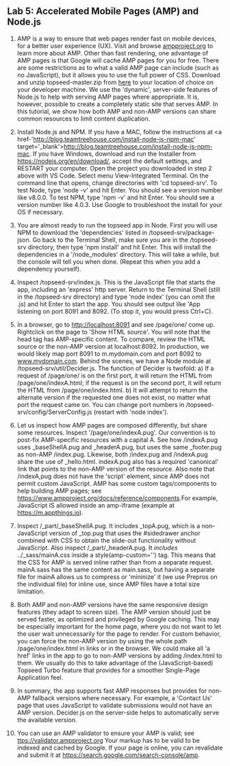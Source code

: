 ## Lab 5: Accelerated Mobile Pages (AMP) and Node.js

1. AMP is a way to ensure that web pages render fast on mobile devices, for a better user experience (UX). Visit and browse <a href='https://www.ampproject.org/learn/overview/' target='_blank'>ampproject.org</a> to learn more about AMP. Other than fast rendering, one advantage of AMP pages is that Google will cache AMP pages for you for free. There are some restrictions as to what a valid AMP page can include (such as no JavaScript), but it allows you to use the full power of CSS. Download and unzip topseed-master.zip from <a href='https://github.com/topseed/topseed' target='_blank'>here</a> to your location of choice on your developer machine. We use the 'dynamic', server-side features of Node.js to help with serving AMP pages where appropriate. It is, however, possible to create a completely static site that serves AMP. In this tutorial, we show how both AMP and non-AMP versions can share common resources to limit content duplication.

2. Install Node.js and NPM. If you have a MAC, follow the instructions at <a href-'http://blog.teamtreehouse.com/install-node-js-npm-mac' target='_blank'>http://blog.teamtreehouse.com/install-node-js-npm-mac</a>. If you have Windows, download and run the Installer from <a href='https://nodejs.org/en/download/' target='_blank'>https://nodejs.org/en/download/</a>, accept the default settings, and RESTART your computer. Open the project you downloaded in step 2 above with VS Code. Select menu View-Integrated Terminal. On the command line that opens, change directories with 'cd topseed-srv'. To test Node, type 'node -v' and hit Enter. You should see a version number like v8.0.0. To test NPM, type 'npm -v' and hit Enter. You should see a version number like 4.0.3. Use Google to troubleshoot the install for your OS if necessary. 

3. You are almost ready to run the topseed app in Node. First you will use NPM to download the 'dependencies' listed in /topseed-srv/package-json. Go back to the Terminal Shell, make sure you are in the /topseed-srv directory, then type 'npm install' and hit Enter. This will install the dependencies in a '/node_modules' directory. This will take a while, but the console will tell you when done. (Repeat this when you add a dependency yourself).

4. Inspect /topseed-srv/index.js. This is the JavaScript file that starts the app, including an 'express' http server. Return to the Terminal Shell (still in the /topseed-srv directory) and type 'node index' (you can omit the .js) and hit Enter to start the app. You should see output like 'App listening on port 8091 and 8092. (To stop it, you would press Ctrl+C).

5. In a browser, go to <a href='http://localhost:8091' target='_blank'>http://localhost:8091</a> and see /page/one/ come up. Rightclick on the page to 'Show HTML source'. You will note that the head tag has AMP-specific content. To compare, review the HTML source or the non-AMP version at localhost:8092.
In production, we would likely map port 8091 to m.mydomain.com and port 8092 to www.mydomain.com. Behind the scenes, we have a Node module at /topseed-srv/util/Decider.js. The function of Decider is twofold: a) If a request of /page/one/ is on the first port, it will return the HTML from /page/one/indexA.html; if the request is on the second port, it will return the HTML from /page/one/index.html.  b) It will attempt to return the alternate version if the requested one does not exist, no matter what port the request came on.
You can change port numbers in /topseed-srv/config/ServerConfig.js (restart with 'node index').

6. Let us inspect how AMP pages are composed differently, but share some resources. Inspect '/page/one/indexA.pug'. Our convention is to post-fix AMP-specific resources with a capital A. See how /indexA.pug uses _baseShellA.pug and _headerA.pug, but uses the same _footer.pug as non-AMP /index.pug.
Likewise, both /index.pug and /indexA.pug share the use of _hello.html.
indexA.pug also has a required 'canonical' link that points to the non-AMP version of the resource. Also note that /indexA,pug does not have the 'script' element, since AMP does not permit custom JavaScript. AMP has some custom tags/components to help building AMP pages; see <a href='https://www.ampproject.org/docs/reference/components' target='_blank'>https://www.ampproject.org/docs/reference/components</a>.For example, JavaScript IS allowed inside an amp-iframe (example at <a href='https://m.appthings.io' target='_blank'>https://m.appthings.io</a>). 

7. Inspect /_part/_baseShellA.pug. It includes _topA.pug, which is a non-JavaScript version of _top.pug that uses the #sidedrawer anchor combined with CSS to obtain the slide-out functionality without JavaScript. Also inspect /_part/_headerA.pug. It *includes* ../_sass/mainA.css inside a style(amp-custom='') tag. This means that the CSS for AMP is served inline rather than from a separate request. mainA.sass has the same content as main.sass, but having a separate file for mainA allows us to compress or 'mininize' it (we use Prepros on the individual file) for inline use, since AMP files have a total size limitation.

8. Both AMP and non-AMP versions have the same responsive design features (they adapt to screen size). The AMP version should just be served faster, as optimized and privileged by Google caching. This may be especially important for the home page, where you do not want to let the user wait unnecessarily for the page to render. For custom behavior, you can force the non-AMP version by using the whole path /page/one/index.html in links or in the browser. We could make all 'a href' links in the app to go to non-AMP versions by adding /index.html to them. We usually do this to take advantage of the (JavaScript-based) Topseed Turbo feature that provides for a smoother Single-Page Application feel.

9. In summary, the app supports fast AMP responses but provides for non-AMP fallback versions where necessary. For example, a 'Contact Us' page that uses JavaScript to validate submissions would not have an AMP version. Decider.js on the server-side helps to automatically serve the available version.

10. You can use an AMP validator to ensure your AMP is valid; see <a href='https://validator.ampproject.org' target='_blank'>ttps://validator.ampproject.org</a> Your markup has to be valid to be indexed and cached by Google. If your page is online, you can revalidate and submit it at <a href='https://search.google.com/search-console/amp' target='_blank'>https://search.google.com/search-console/amp</a>.

